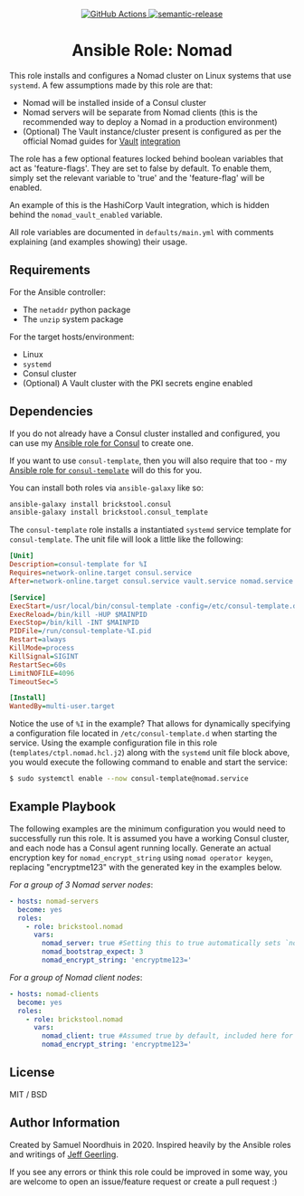 <p align="center">
  <a href="https://github.com/brickstool/ansible-role-nomad/actions">
    <img alt="GitHub Actions" src="https://github.com/brickstool/ansible-role-nomad/workflows/build/badge.svg?branch=master">
  </a>
  <a href="https://github.com/semantic-release/semantic-release">
    <img alt="semantic-release" src="https://img.shields.io/badge/%20%20%F0%9F%93%A6%F0%9F%9A%80-semantic--release-e10079.svg">
  </a>
</p>

<h1 align="center" style="border-bottom: none;">Ansible Role: Nomad</h1>


This role installs and configures a Nomad cluster on Linux systems that use `systemd`.
A few assumptions made by this role are that:

* Nomad will be installed inside of a Consul cluster
* Nomad servers will be separate from Nomad clients (this is the recommended way to deploy a Nomad in a production environment)
* (Optional) The Vault instance/cluster present is configured as per the official Nomad guides for [Vault](https://www.nomadproject.io/docs/integrations/vault-integration/) [integration](https://learn.hashicorp.com/nomad/vault-integration/vault-pki-nomad)

The role has a few optional features locked behind boolean variables that act as 'feature-flags'.
They are set to false by default.
To enable them, simply set the relevant variable to 'true' and the 'feature-flag' will be enabled.

An example of this is the HashiCorp Vault integration, which is hidden behind the `nomad_vault_enabled` variable.

All role variables are documented in `defaults/main.yml` with comments explaining (and examples showing) their usage.

## Requirements

For the Ansible controller:
* The `netaddr` python package
* The `unzip` system package

For the target hosts/environment:
* Linux
* `systemd`
* Consul cluster
* (Optional) A Vault cluster with the PKI secrets engine enabled

## Dependencies

If you do not already have a Consul cluster installed and configured, you can use my [Ansible role for Consul](https://github.com/brickstool/ansible-role-consul) to create one.

If you want to use `consul-template`, then you will also require that too  - my [Ansible role for `consul-template`](https://github.com/brickstool/ansible-role-consul-template) will do this for you.

You can install both roles via `ansible-galaxy` like so:

```sh
ansible-galaxy install brickstool.consul
ansible-galaxy install brickstool.consul_template
```

The `consul-template` role installs a instantiated `systemd` service template for `consul-template`.
The unit file will look a little like the following:

```ini
[Unit]
Description=consul-template for %I
Requires=network-online.target consul.service
After=network-online.target consul.service vault.service nomad.service

[Service]
ExecStart=/usr/local/bin/consul-template -config=/etc/consul-template.d/%I.hcl
ExecReload=/bin/kill -HUP $MAINPID
ExecStop=/bin/kill -INT $MAINPID
PIDFile=/run/consul-template-%I.pid
Restart=always
KillMode=process
KillSignal=SIGINT
RestartSec=60s
LimitNOFILE=4096
TimeoutSec=5

[Install]
WantedBy=multi-user.target
```

Notice the use of `%I` in the example?
That allows for dynamically specifying a configuration file located in `/etc/consul-template.d` when starting the service.
Using the example configuration file in this role (`templates/ctpl.nomad.hcl.j2`) along with the `systemd` unit file block above, you would execute the following command to enable and start the service:

```sh
$ sudo systemctl enable --now consul-template@nomad.service
```

## Example Playbook

The following examples are the minimum configuration you would need to successfully run this role.
It is assumed you have a working Consul cluster, and each node has a Consul agent running locally.
Generate an actual encryption key for `nomad_encrypt_string` using `nomad operator keygen`, replacing "encryptme123" with the generated key in the examples below.

*For a group of 3 Nomad server nodes*:

```yaml
- hosts: nomad-servers
  become: yes
  roles:
    - role: brickstool.nomad
      vars:
        nomad_server: true #Setting this to true automatically sets `nomad_client` to false (unless otherwise specified)
        nomad_bootstrap_expect: 3
        nomad_encrypt_string: 'encryptme123='
```

*For a group of Nomad client nodes*:

```yaml
- hosts: nomad-clients
  become: yes
  roles:
    - role: brickstool.nomad
      vars:
        nomad_client: true #Assumed true by default, included here for clarity
        nomad_encrypt_string: 'encryptme123='
```

## License

MIT / BSD

## Author Information

Created by Samuel Noordhuis in 2020. Inspired heavily by the Ansible roles and writings of [Jeff Geerling](https://github.com/geerlingguy).

If you see any errors or think this role could be improved in some way, you are welcome to open an issue/feature request or create a pull request :)
